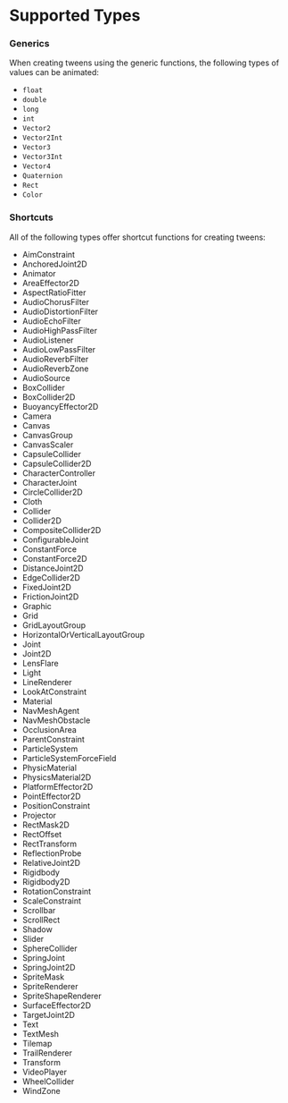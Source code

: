 # Supported Types

### Generics

When creating tweens using the generic functions, the following types of values can be animated:

- `float`
- `double`
- `long`
- `int`
- `Vector2`
- `Vector2Int`
- `Vector3`
- `Vector3Int`
- `Vector4`
- `Quaternion`
- `Rect`
- `Color`

### Shortcuts

All of the following types offer shortcut functions for creating tweens:

- AimConstraint
- AnchoredJoint2D
- Animator
- AreaEffector2D
- AspectRatioFitter
- AudioChorusFilter
- AudioDistortionFilter
- AudioEchoFilter
- AudioHighPassFilter
- AudioListener
- AudioLowPassFilter
- AudioReverbFilter
- AudioReverbZone
- AudioSource
- BoxCollider
- BoxCollider2D
- BuoyancyEffector2D
- Camera
- Canvas
- CanvasGroup
- CanvasScaler
- CapsuleCollider
- CapsuleCollider2D
- CharacterController
- CharacterJoint
- CircleCollider2D
- Cloth
- Collider
- Collider2D
- CompositeCollider2D
- ConfigurableJoint
- ConstantForce
- ConstantForce2D
- DistanceJoint2D
- EdgeCollider2D
- FixedJoint2D
- FrictionJoint2D
- Graphic
- Grid
- GridLayoutGroup
- HorizontalOrVerticalLayoutGroup
- Joint
- Joint2D
- LensFlare
- Light
- LineRenderer
- LookAtConstraint
- Material
- NavMeshAgent
- NavMeshObstacle
- OcclusionArea
- ParentConstraint
- ParticleSystem
- ParticleSystemForceField
- PhysicMaterial
- PhysicsMaterial2D
- PlatformEffector2D
- PointEffector2D
- PositionConstraint
- Projector
- RectMask2D
- RectOffset
- RectTransform
- ReflectionProbe
- RelativeJoint2D
- Rigidbody
- Rigidbody2D
- RotationConstraint
- ScaleConstraint
- Scrollbar
- ScrollRect
- Shadow
- Slider
- SphereCollider
- SpringJoint
- SpringJoint2D
- SpriteMask
- SpriteRenderer
- SpriteShapeRenderer
- SurfaceEffector2D
- TargetJoint2D
- Text
- TextMesh
- Tilemap
- TrailRenderer
- Transform
- VideoPlayer
- WheelCollider
- WindZone
